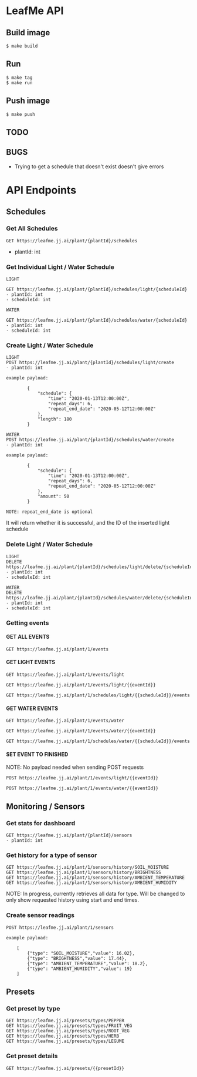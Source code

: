 # LeafMe API

## Build image

```
$ make build
```

## Run

```
$ make tag
$ make run
```

## Push image
```
$ make push
```


## TODO

## BUGS

- Trying to get a schedule that doesn't exist doesn't give errors

# API Endpoints

## Schedules

### Get All Schedules

```
GET https://leafme.jj.ai/plant/{plantId}/schedules
```

- plantId: int

### Get Individual Light / Water Schedule

```
LIGHT

GET https://leafme.jj.ai/plant/{plantId}/schedules/light/{scheduleId}
- plantId: int
- scheduleId: int

WATER

GET https://leafme.jj.ai/plant/{plantId}/schedules/water/{scheduleId}
- plantId: int
- scheduleId: int
```

### Create Light / Water Schedule

```
LIGHT
POST https://leafme.jj.ai/plant/{plantId}/schedules/light/create
- plantId: int

example payload: 

        {
            "schedule": {
                "time": "2020-01-13T12:00:00Z",
                "repeat_days": 6,
                "repeat_end_date": "2020-05-12T12:00:00Z"
            },
            "length": 180
        }

WATER
POST https://leafme.jj.ai/plant/{plantId}/schedules/water/create
- plantId: int

example payload: 

        {
            "schedule": {
                "time": "2020-01-13T12:00:00Z",
                "repeat_days": 6,
                "repeat_end_date": "2020-05-12T12:00:00Z"
            },
            "amount": 50
        }

NOTE: repeat_end_date is optional
```

It will return whether it is successful, and the ID of the inserted light schedule

### Delete Light / Water Schedule

```
LIGHT
DELETE https://leafme.jj.ai/plant/{plantId}/schedules/light/delete/{scheduleId}
- plantId: int
- scheduleId: int

WATER
DELETE https://leafme.jj.ai/plant/{plantId}/schedules/water/delete/{scheduleId}
- plantId: int
- scheduleId: int
```

### Getting events

#### GET ALL EVENTS

```
GET https://leafme.jj.ai/plant/1/events
```

#### GET LIGHT EVENTS

```
GET https://leafme.jj.ai/plant/1/events/light

GET https://leafme.jj.ai/plant/1/events/light/{{eventId}}

GET https://leafme.jj.ai/plant/1/schedules/light/{{scheduleId}}/events
```

#### GET WATER EVENTS

```
GET https://leafme.jj.ai/plant/1/events/water

GET https://leafme.jj.ai/plant/1/events/water/{{eventId}}

GET https://leafme.jj.ai/plant/1/schedules/water/{{scheduleId}}/events
```

#### SET EVENT TO FINISHED

NOTE: No payload needed when sending POST requests

```
POST https://leafme.jj.ai/plant/1/events/light/{{eventId}}

POST https://leafme.jj.ai/plant/1/events/water/{{eventId}}
```

## Monitoring / Sensors

### Get stats for dashboard

```
GET https://leafme.jj.ai/plant/{plantId}/sensors
- plantId: int
```

### Get history for a type of sensor

```
GET https://leafme.jj.ai/plant/1/sensors/history/SOIL_MOISTURE
GET https://leafme.jj.ai/plant/1/sensors/history/BRIGHTNESS
GET https://leafme.jj.ai/plant/1/sensors/history/AMBIENT_TEMPERATURE
GET https://leafme.jj.ai/plant/1/sensors/history/AMBIENT_HUMIDITY
```

NOTE: In progress, currently retrieves all data for type. Will be changed to only show requested history using start and end times. 

### Create sensor readings

```
POST https://leafme.jj.ai/plant/1/sensors

example payload: 

    [
        {"type": "SOIL_MOISTURE","value": 16.02},
        {"type": "BRIGHTNESS","value": 17.44},
        {"type": "AMBIENT_TEMPERATURE","value": 18.2},
        {"type": "AMBIENT_HUMIDITY","value": 19}
    ]
```

## Presets

### Get preset by type

```
GET https://leafme.jj.ai/presets/types/PEPPER
GET https://leafme.jj.ai/presets/types/FRUIT_VEG
GET https://leafme.jj.ai/presets/types/ROOT_VEG
GET https://leafme.jj.ai/presets/types/HERB
GET https://leafme.jj.ai/presets/types/LEGUME
```

### Get preset details

```
GET https://leafme.jj.ai/presets/{{presetId}}
```
